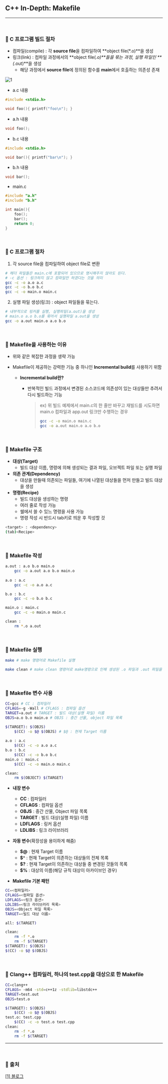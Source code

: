 ## C++ In-Depth: Makefile

***

<br>

### :pushpin: C 프로그램 빌드 절차

- 컴파일(compile) : 각 **source file**을 컴파일하여 **object file(*.o)**을 생성
- 링크(link) : 컴파일 과정에서의 **object file(*.o)**들을 묶는 과정, 실행 파일인 **(*.out)**을 생성
  - 해당 과정에서 **source file**에 정의된 함수를 **main**에서 호출하는 의존성 존재

![1](https://user-images.githubusercontent.com/55940552/150473400-2a3b6ba2-d7cb-4dec-adf9-fd3111d21742.PNG) 

- a.c 내용

```c
#include <stdio.h>

void foo(){ printf("foo\n"); }
```

- a.h 내용

```c
void foo();
```

- b.c 내용

```c
#include <stdio.h>

void bar(){ printf("bar\n"); }
```

- b.h 내용

```c
void bar();
```

- main.c

```c
#include "a.h"
#include "b.h"

int main(){
    foo();
    bar();
    return 0;
}
```

<br>

### :pushpin: C 프로그램 절차

1. 각 source file을 컴파일하여 object file로 변환

```bash
# 헤더 파일들은 main.c에 포함되어 있으므로 명시해주지 않아도 된다.
# -c 옵션 : 링크하지 않고 컴파일만 하겠다는 것을 의미
gcc -c -o a.o a.c
gcc -c -o b.o b.c
gcc -c -o main.o main.c
```

2. 실행 파일 생성(링크) : object 파일들을 묶는다.

```bash
# 내부적으로 링커를 실행, 실행파일(a.out)을 생성
# main.o a.o b.o를 묶어서 실행파일 a.out을 생성
gcc -o a.out main.o a.o b.o
```

<br>

### :pushpin: Makefile을 사용하는 이유

- 위와 같은 복잡한 과정을 생략 가능

- Makefile이 제공하는 강력한 기능 중 하나인 **Incremental build**를 사용하기 위함

  - **Incremental build란?**

    - 반복적인 빌드 과정에서 변경된 소스코드에 의존성이 있는 대상들만 추려서 다시 빌드하는 기능

      > ex) 위 빌드 예제에서 main.c의 한 줄만 바꾸고 재빌드를 시도하면 main.o 컴파일과 app.out 링크만 수행하는 경우
      >
      > ```bash
      > gcc -c -o main.o main.c
      > gcc -o a.out main.o a.o b.o
      > ```

<br>

### :pushpin: Makefile 구조

- **대상(Target)**
  - 빌드 대상 이름, 명령에 의해 생성되는 결과 파일, 오브젝트 파일 또는 실행 파일
- **의존 관계(Dependency)**
  - 대상을 만들때 의존되는 파일들, 여기에 나열된 대상들을 먼저 만들고 빌드 대상을 생성
- **명령(Recipe)**
  - 빌드 대상을 생성하는 명령
  - 여러 줄로 작성 가능
  - 쉘에서 쓸 수 있느 명령을 사용 가능
  - 명령 작성 시 반드시 tab키로 띄운 후 작성할 것

```bash
<target> : <dependency>
(tab)<Recipe>
```

<br>

### :pushpin: Makefile 작성

```bash
a.out : a.o b.o main.o
	gcc -o a.out a.o b.o main.o
	
a.o : a.c
	gcc -c -o a.o a.c

b.o : b.c
	gcc -c -o b.o b.c

main.o : main.c
	gcc -c -o main.o main.c

clean : 
	rm *.o a.out
```

<br>

### :pushpin: Makefile 실행

```bash
make # make 명령어로 Makefile 실행

make clean # make clean 명령어로 make명령으로 인해 생성된 .o 파일과 .out 파일을 삭제
```

<br>

### :pushpin: Makefile 변수 사용

```bash
CC=gcc # CC : 컴파일러
CFLAGS=-g -Wall # CFLAGS : 컴파일 옵션
TARGET=a.out # TARGET : 빌드 대상(실행 파일) 이름
OBJS=a.o b.o main.o # OBJS : 중간 산물, object 파일 목록

$(TARGET): $(OBJS)
	$(CC) -o $@ $(OBJS) # $@ : 현재 Target 이름
	
a.o : a.c
	$(CC) -c -o a.o a.c
b.o : b.c
	$(CC) -c -o b.o b.c
main.o : main.c
	$(CC) -c -o main.o main.c

clean:
	rm $(OBJECT) $(TARGET)
```

- **내장 변수**
  - **CC** : 컴파일러
  - **CFLAGS** : 컴파일 옵션
  - **OBJS** : 중간 산물, Object 파일 목록
  - **TARGET** : 빌드 대상(실행 파일) 이름
  - **LDFLAGS** : 링커 옵션
  - **LDLIBS** : 링크 라이브러리

- **자동 변수**(확장성을 용이하게 해줌)
  - **$@** : 현재 Target 이름
  - **$^** : 현재 Target이 의존하는 대상들의 전체 목록
  - **$?** : 현재 Target이 의존하는 대상들 중 변경된 것들의 목록
  - **$%** : 대상의 이름(해당 규칙 대상이 아카이브인 경우)
- **Makefile 기본 패턴**

```bash
CC=<컴파일러>
CFLAGS=<컴파일 옵션>
LDFLAGS=<링크 옵션>
LDLIBS=<링크 라이브러리 목록>
OBJS=<Object 파일 목록>
TARGET=<빌드 대상 이름>

all: $(TARGET)

clean:
	rm -f *.o
	rm -f $(TARGET)
$(TARGET): $(OBJS)
$(CC) -o $@ $(OBJS)
```

<br>

### :pushpin: Clang++ 컴파일러, 하나의 test.cpp을 대상으로 한 Makefile

```bash
CC=clang++
CFLAGS= -m64 -std=c++1z -stdlib=libstdc++
TARGET=test.out
OBJS=test.o

$(TARGET): $(OBJS)
	$(CC) -o $@ $(OBJS)
test.o: test.cpp
	$(CC) -c -o test.o test.cpp
clean:
	rm -f *.o
	rm -f $(TARGET)
```



***

<br>

### :round_pushpin: 출처

[[1] 블로그](https://velog.io/@hidaehyunlee/Makefile-%EB%A7%8C%EB%93%A4%EA%B8%B0)

